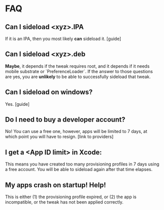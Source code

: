 # FAQ

## Can I sideload &lt;xyz&gt;.IPA

If it is an IPA, then you most likely **can** sideload it. \[guide\]

## Can I sideload &lt;xyz&gt;.deb

**Maybe**, it depends if the tweak requires root, and it depends if it needs mobile substrate or \`PreferenceLoader\`. If the answer to those questions are yes, you are **unlikely** to be able to successfully sideload that tweak.

## Can I sideload on windows?

Yes. \[guide\] 

## Do I need to buy a developer account?

No! You can use a free one, however, apps will be limited to 7 days, at which point you will have to resign. \[link to providers\]

## I get a &lt;App ID limit&gt; in Xcode:

This means you have created too many provisioning profiles in 7 days using a free account. You will be able to sideload again after that time elapses.

## My apps crash on startup! Help!

This is either \(1\) the provisioning profile expired, or \(2\) the app is incompatible, or the tweak has not been applied correctly. 





